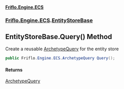 #### [Friflo.Engine.ECS](index.md 'index')
### [Friflo.Engine.ECS](Friflo.Engine.ECS.md 'Friflo.Engine.ECS').[EntityStoreBase](EntityStoreBase.md 'Friflo.Engine.ECS.EntityStoreBase')

## EntityStoreBase.Query() Method

Create a reusable [ArchetypeQuery](ArchetypeQuery.md 'Friflo.Engine.ECS.ArchetypeQuery') for the entity store

```csharp
public Friflo.Engine.ECS.ArchetypeQuery Query();
```

#### Returns
[ArchetypeQuery](ArchetypeQuery.md 'Friflo.Engine.ECS.ArchetypeQuery')